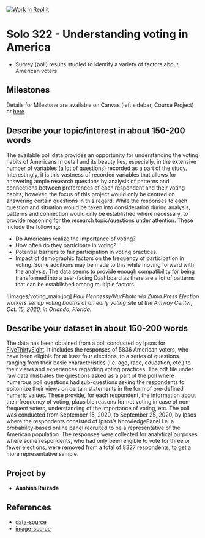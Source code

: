 [![Work in Repl.it](https://classroom.github.com/assets/work-in-replit-14baed9a392b3a25080506f3b7b6d57f295ec2978f6f33ec97e36a161684cbe9.svg)](https://classroom.github.com/online_ide?assignment_repo_id=316830&assignment_repo_type=GroupAssignmentRepo)
# Solo 322 - Understanding voting in America

- Survey (poll) results studied to identify a variety of factors about American voters.

## Milestones

Details for Milestone are available on Canvas (left sidebar, Course Project) or [here](https://firas.moosvi.com/courses/data301/project/milestone01.html).

## Describe your topic/interest in about 150-200 words

The available poll data provides an opportunity for understanding the voting habits of Americans in detail and its beauty lies, especially, in the extensive number of variables (a lot of questions) recorded as a part of the study. Interestingly, it is this vastness of recorded variables that allows for answering ample research questions by analysis of patterns and connections between preferences of each respondent and their voting habits; however, the focus of this project would only be centred on answering certain questions in this regard. While the responses to each question and situation would be taken into consideration during analysis, patterns and connection would only be established where necessary, to provide reasoning for the research topic/questions under attention. These include the following:
-	Do Americans realize the importance of voting?
-	How often do they participate in voting?
-	Potential barriers to fair participation in voting practices.
-	Impact of demographic factors on the frequency of participation in voting.
Some additions may be made to this while moving forward with the analysis. The data seems to provide enough compatibility for being transformed into a user-facing Dashboard as there are a lot of patterns that can be established among multiple factors.

![images/voting_main.jpg]
*Paul Hennessy/NurPhoto via Zuma Press*
*Election workers set up voting booths at an early voting site at the Amway Center, Oct. 15, 2020, in Orlando, Florida.*

## Describe your dataset in about 150-200 words

The data has been obtained from a poll conducted by Ipsos for [FiveThirtyEight](https://data.fivethirtyeight.com/). It includes the responses of 5836 American voters, who have been eligible for at least four elections, to a series of questions ranging from their basic characteristics (i.e. age, race, education, etc.) to their views and experiences regarding voting practices. The pdf file under raw data illustrates the questions asked as a part of the poll where numerous poll questions had sub-questions asking the respondents to epitomize their views on certain statements in the form of pre-defined numeric values. These provide, for each respondent, the information about their frequency of voting, plausible reasons for not voting in case of non-frequent voters, understanding of the importance of voting, etc. The poll was conducted from September 15, 2020, to September 25, 2020, by Ipsos where the respondents consisted of Ipsos’s KnowledgePanel i.e. a probability-based online panel recruited to be a representative of the American population. The responses were collected for analytical purposes where some respondents, who had only been eligible to vote for three or fewer elections, were removed from a total of 8327 respondents, to get a more representative sample.

## Project by

- **Aashish Raizada**

## References

- [data-source](https://github.com/fivethirtyeight/data/tree/master/non-voters)
- [image-source](https://abcnews.go.com/Politics/florida-begins-person-voting-million-votes-cast-mail/story?id=73654825)
